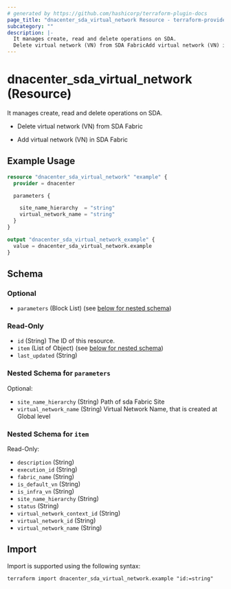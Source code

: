 ```yaml
---
# generated by https://github.com/hashicorp/terraform-plugin-docs
page_title: "dnacenter_sda_virtual_network Resource - terraform-provider-dnacenter"
subcategory: ""
description: |-
  It manages create, read and delete operations on SDA.
  Delete virtual network (VN) from SDA FabricAdd virtual network (VN) in SDA Fabric
---
```


# dnacenter_sda_virtual_network (Resource)

It manages create, read and delete operations on SDA.

- Delete virtual network (VN) from SDA Fabric

- Add virtual network (VN) in SDA Fabric

## Example Usage

```terraform
resource "dnacenter_sda_virtual_network" "example" {
  provider = dnacenter

  parameters {

    site_name_hierarchy  = "string"
    virtual_network_name = "string"
  }
}

output "dnacenter_sda_virtual_network_example" {
  value = dnacenter_sda_virtual_network.example
}
```

<!-- schema generated by tfplugindocs -->
## Schema

### Optional

- `parameters` (Block List) (see [below for nested schema](#nestedblock--parameters))

### Read-Only

- `id` (String) The ID of this resource.
- `item` (List of Object) (see [below for nested schema](#nestedatt--item))
- `last_updated` (String)

<a id="nestedblock--parameters"></a>
### Nested Schema for `parameters`

Optional:

- `site_name_hierarchy` (String) Path of sda Fabric Site
- `virtual_network_name` (String) Virtual Network Name, that is created at Global level


<a id="nestedatt--item"></a>
### Nested Schema for `item`

Read-Only:

- `description` (String)
- `execution_id` (String)
- `fabric_name` (String)
- `is_default_vn` (String)
- `is_infra_vn` (String)
- `site_name_hierarchy` (String)
- `status` (String)
- `virtual_network_context_id` (String)
- `virtual_network_id` (String)
- `virtual_network_name` (String)

## Import

Import is supported using the following syntax:

```shell
terraform import dnacenter_sda_virtual_network.example "id:=string"
```
